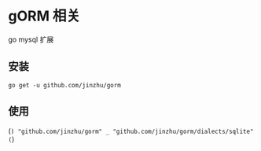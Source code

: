 # gORM 相关
go mysql 扩展
## 安装
`go get -u github.com/jinzhu/gorm`
## 使用
(```)
"github.com/jinzhu/gorm"
_ "github.com/jinzhu/gorm/dialects/sqlite"
(```)
## 